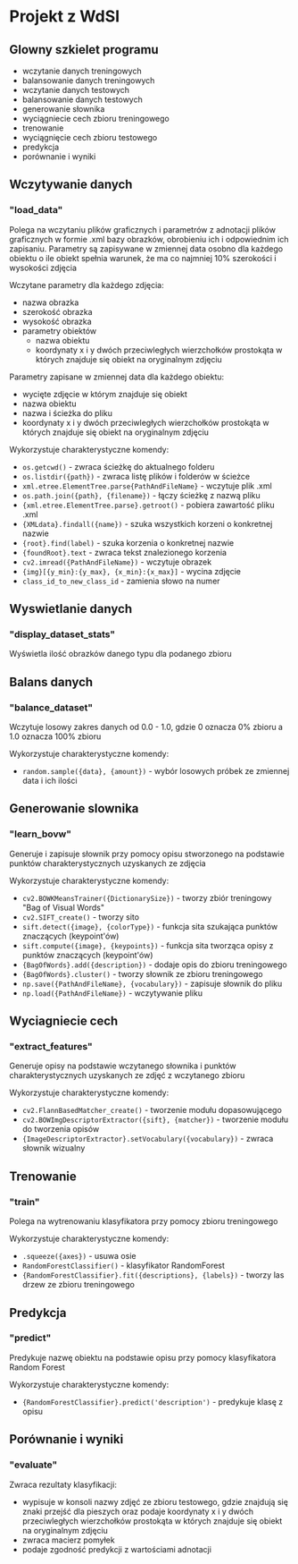# Projekt z WdSI
## Glowny szkielet programu
- wczytanie danych treningowych
- balansowanie danych treningowych
- wczytanie danych testowych
- balansowanie danych testowych
- generowanie słownika
- wyciągniecie cech zbioru treningowego
- trenowanie
- wyciągnięcie cech zbioru testowego
- predykcja
- porównanie i wyniki

## Wczytywanie danych
### "load_data"
Polega na wczytaniu plików graficznych i parametrów z adnotacji
plików graficznych w formie .xml bazy obrazków, obrobieniu ich i
odpowiednim ich  zapisaniu. Parametry są zapisywane w zmiennej
data osobno dla każdego obiektu o ile obiekt spełnia warunek,
że ma co najmniej 10% szerokości i wysokości zdjęcia <br/>

Wczytane parametry dla każdego zdjęcia:
- nazwa obrazka
- szerokość obrazka
- wysokość obrazka
- parametry obiektów
  - nazwa obiektu
  - koordynaty x i y dwóch przeciwległych wierzchołków prostokąta
w których znajduje się obiekt na oryginalnym zdjęciu

Parametry zapisane w zmiennej data dla każdego obiektu:
- wycięte zdjęcie w którym znajduje się obiekt
- nazwa obiektu
- nazwa i ścieżka do pliku
- koordynaty x i y dwóch przeciwległych wierzchołków prostokąta
w których znajduje się obiekt na oryginalnym zdjęciu

Wykorzystuje charakterystyczne komendy:
- `os.getcwd()` - zwraca ścieżkę do aktualnego folderu
- `os.listdir({path})` - zwraca listę plików i folderów w ścieżce
- `xml.etree.ElementTree.parse{PathAndFileName}` - wczytuje plik .xml
- `os.path.join({path}, {filename})` - łączy ścieżkę z nazwą pliku
- `{xml.etree.ElementTree.parse}.getroot()` - pobiera zawartość pliku .xml
- `{XMLdata}.findall({name})` - szuka wszystkich korzeni o konkretnej nazwie
- `{root}.find(label)` - szuka korzenia o konkretnej nazwie
- `{foundRoot}.text` - zwraca tekst znalezionego korzenia
- `cv2.imread({PathAndFileName})` - wczytuje obrazek
- `{img}[{y_min}:{y_max}, {x_min}:{x_max}]` - wycina zdjęcie
- `class_id_to_new_class_id` - zamienia słowo na numer

## Wyswietlanie danych
### "display_dataset_stats"
Wyświetla ilość obrazków danego typu dla podanego zbioru

## Balans danych
### "balance_dataset"
Wczytuje losowy zakres danych od 0.0 - 1.0,
gdzie 0 oznacza 0% zbioru a 1.0 oznacza 100% zbioru

Wykorzystuje charakterystyczne komendy:
- `random.sample({data}, {amount})` - wybór losowych próbek ze zmiennej 
data i ich ilości

## Generowanie slownika
### "learn_bovw"
Generuje i zapisuje słownik przy pomocy opisu stworzonego na podstawie punktów
charakterystycznych uzyskanych ze zdjęcia

Wykorzystuje charakterystyczne komendy:
- `cv2.BOWKMeansTrainer({DictionarySize})` - tworzy zbiór treningowy "Bag of Visual Words"
- `cv2.SIFT_create()` - tworzy sito
- `sift.detect({image}, {colorType})` - funkcja sita szukająca punktów
znaczących (keypoint'ów)
- `sift.compute({image}, {keypoints})` - funkcja sita tworząca opisy z
punktów znaczących (keypoint'ów)
- `{BagOfWords}.add({description})` - dodaje opis do zbioru treningowego
- `{BagOfWords}.cluster()` - tworzy słownik ze zbioru treningowego
- `np.save({PathAndFileName}, {vocabulary})` - zapisuje słownik do pliku
- `np.load({PathAndFileName})` - wczytywanie pliku

## Wyciagniecie cech
### "extract_features"
Generuje opisy na podstawie wczytanego słownika i punktów charakterystycznych
uzyskanych ze zdjęć z wczytanego zbioru

Wykorzystuje charakterystyczne komendy:
- `cv2.FlannBasedMatcher_create()` - tworzenie modułu dopasowującego
- `cv2.BOWImgDescriptorExtractor({sift}, {matcher})` - tworzenie modułu do tworzenia opisów
- `{ImageDescriptorExtractor}.setVocabulary({vocabulary})` - zwraca słownik wizualny

## Trenowanie
### "train"
Polega na wytrenowaniu klasyfikatora przy pomocy zbioru treningowego

Wykorzystuje charakterystyczne komendy:
- `.squeeze({axes})` - usuwa osie
- `RandomForestClassifier()` - klasyfikator RandomForest
- `{RandomForestClassifier}.fit({descriptions}, {labels})` - tworzy las drzew ze zbioru treningowego

## Predykcja
### "predict"
Predykuje nazwę obiektu na podstawie opisu przy pomocy klasyfikatora
Random Forest

Wykorzystuje charakterystyczne komendy:
- `{RandomForestClassifier}.predict('description')` - predykuje klasę z opisu

## Porównanie i wyniki
### "evaluate"
Zwraca rezultaty klasyfikacji:
- wypisuje w konsoli nazwy zdjęć ze zbioru testowego,
gdzie znajdują się znaki przejść dla pieszych oraz podaje
koordynaty x i y dwóch przeciwległych wierzchołków prostokąta
w których znajduje się obiekt na oryginalnym zdjęciu
- zwraca macierz pomyłek
- podaje zgodność predykcji z wartościami adnotacji